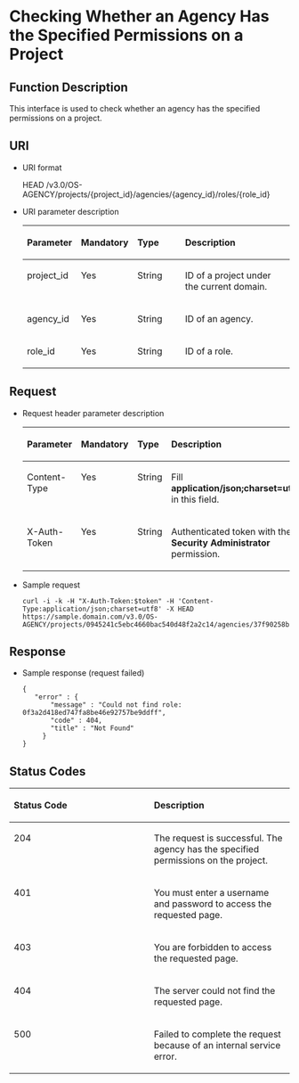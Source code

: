 # Checking Whether an Agency Has the Specified Permissions on a Project<a name="en-us_topic_0079578163"></a>

## Function Description<a name="s48f1857f7f6d48a3985f62aa814b421d"></a>

This interface is used to check whether an agency has the specified permissions on a project.

## URI<a name="sfe5ded2143184f9d9e1ae057fbeec16c"></a>

-   URI format

    HEAD /v3.0/OS-AGENCY/projects/\{project\_id\}/agencies/\{agency\_id\}/roles/\{role\_id\}


-   URI parameter description

    <a name="t2aa5c624f4c74e67979449d61a0ceee3"></a>
    <table><thead align="left"><tr id="r18c4c13a248d44b0bf3aea4524953fa7"><th class="cellrowborder" valign="top" width="18.360000000000003%" id="mcps1.1.5.1.1"><p id="af081f9f416d84fd193f19a8e514c3e52"><a name="af081f9f416d84fd193f19a8e514c3e52"></a><a name="af081f9f416d84fd193f19a8e514c3e52"></a><strong id="a173ae121cc9e48328ca613e72f2a1504"><a name="a173ae121cc9e48328ca613e72f2a1504"></a><a name="a173ae121cc9e48328ca613e72f2a1504"></a>Parameter</strong></p>
    </th>
    <th class="cellrowborder" valign="top" width="18.48%" id="mcps1.1.5.1.2"><p id="a8c4799aa5ce1465695d91d6d4d55e27d"><a name="a8c4799aa5ce1465695d91d6d4d55e27d"></a><a name="a8c4799aa5ce1465695d91d6d4d55e27d"></a><strong id="b842352706182433_1"><a name="b842352706182433_1"></a><a name="b842352706182433_1"></a>Mandatory</strong></p>
    </th>
    <th class="cellrowborder" valign="top" width="18.86%" id="mcps1.1.5.1.3"><p id="a57a24f48f77e4ae9955876b9a8f4ee7c"><a name="a57a24f48f77e4ae9955876b9a8f4ee7c"></a><a name="a57a24f48f77e4ae9955876b9a8f4ee7c"></a><strong id="b842352706143526_1"><a name="b842352706143526_1"></a><a name="b842352706143526_1"></a>Type</strong></p>
    </th>
    <th class="cellrowborder" valign="top" width="44.3%" id="mcps1.1.5.1.4"><p id="ad6aa3bad53c04c0b82b35e497f43bfec"><a name="ad6aa3bad53c04c0b82b35e497f43bfec"></a><a name="ad6aa3bad53c04c0b82b35e497f43bfec"></a><strong id="b20601766145329_1"><a name="b20601766145329_1"></a><a name="b20601766145329_1"></a>Description</strong></p>
    </th>
    </tr>
    </thead>
    <tbody><tr id="rdc4170c186354c2f91b3b12f6386737d"><td class="cellrowborder" valign="top" width="18.360000000000003%" headers="mcps1.1.5.1.1 "><p id="a40693609e98c4aaea2351499640cc4af"><a name="a40693609e98c4aaea2351499640cc4af"></a><a name="a40693609e98c4aaea2351499640cc4af"></a>project_id</p>
    </td>
    <td class="cellrowborder" valign="top" width="18.48%" headers="mcps1.1.5.1.2 "><p id="ac4382c99bc924ab5b78cf6e509a1b0eb"><a name="ac4382c99bc924ab5b78cf6e509a1b0eb"></a><a name="ac4382c99bc924ab5b78cf6e509a1b0eb"></a>Yes</p>
    </td>
    <td class="cellrowborder" valign="top" width="18.86%" headers="mcps1.1.5.1.3 "><p id="a8c96ed441f034e50845d1764bdb63b57"><a name="a8c96ed441f034e50845d1764bdb63b57"></a><a name="a8c96ed441f034e50845d1764bdb63b57"></a>String</p>
    </td>
    <td class="cellrowborder" valign="top" width="44.3%" headers="mcps1.1.5.1.4 "><p id="a7667ef562ece4a14b23cf0e3f9d24f32"><a name="a7667ef562ece4a14b23cf0e3f9d24f32"></a><a name="a7667ef562ece4a14b23cf0e3f9d24f32"></a>ID of a project under the current domain.</p>
    </td>
    </tr>
    <tr id="r3a9071e9271144ea90ac659d8cb1aa15"><td class="cellrowborder" valign="top" width="18.360000000000003%" headers="mcps1.1.5.1.1 "><p id="af2acb86b260b4702b19ab9673276497f"><a name="af2acb86b260b4702b19ab9673276497f"></a><a name="af2acb86b260b4702b19ab9673276497f"></a>agency_id</p>
    </td>
    <td class="cellrowborder" valign="top" width="18.48%" headers="mcps1.1.5.1.2 "><p id="ab283131f761148199333bf5f71b82283"><a name="ab283131f761148199333bf5f71b82283"></a><a name="ab283131f761148199333bf5f71b82283"></a>Yes</p>
    </td>
    <td class="cellrowborder" valign="top" width="18.86%" headers="mcps1.1.5.1.3 "><p id="abfa70ffe4158411aae2bba76f5d7b7c6"><a name="abfa70ffe4158411aae2bba76f5d7b7c6"></a><a name="abfa70ffe4158411aae2bba76f5d7b7c6"></a>String</p>
    </td>
    <td class="cellrowborder" valign="top" width="44.3%" headers="mcps1.1.5.1.4 "><p id="a6ab8ddc960e64012b8e1e90823d4bee1"><a name="a6ab8ddc960e64012b8e1e90823d4bee1"></a><a name="a6ab8ddc960e64012b8e1e90823d4bee1"></a>ID of an agency.</p>
    </td>
    </tr>
    <tr id="r6de749e3ff2340a08335bd7771c8250f"><td class="cellrowborder" valign="top" width="18.360000000000003%" headers="mcps1.1.5.1.1 "><p id="ad448887c559647dc81a008e213efed92"><a name="ad448887c559647dc81a008e213efed92"></a><a name="ad448887c559647dc81a008e213efed92"></a>role_id</p>
    </td>
    <td class="cellrowborder" valign="top" width="18.48%" headers="mcps1.1.5.1.2 "><p id="ae0260997bc3f412782fa0d29015b43a7"><a name="ae0260997bc3f412782fa0d29015b43a7"></a><a name="ae0260997bc3f412782fa0d29015b43a7"></a>Yes</p>
    </td>
    <td class="cellrowborder" valign="top" width="18.86%" headers="mcps1.1.5.1.3 "><p id="a8f9ced09b143432b93ee28a25a0b50d2"><a name="a8f9ced09b143432b93ee28a25a0b50d2"></a><a name="a8f9ced09b143432b93ee28a25a0b50d2"></a>String</p>
    </td>
    <td class="cellrowborder" valign="top" width="44.3%" headers="mcps1.1.5.1.4 "><p id="acd8bd3f1706b487597c4892ed03e68e2"><a name="acd8bd3f1706b487597c4892ed03e68e2"></a><a name="acd8bd3f1706b487597c4892ed03e68e2"></a>ID of a role.</p>
    </td>
    </tr>
    </tbody>
    </table>


## Request<a name="s55f94d8e06e84a6586f85cdad674bc28"></a>

-   Request header parameter description

    <a name="tdbe70f15bc7d49b6a23afd3d4b2200b0"></a>
    <table><thead align="left"><tr id="r0183ddc5d1e44f7bbb33b611f4a7eba1"><th class="cellrowborder" valign="top" width="19.36%" id="mcps1.1.5.1.1"><p id="a686a86141a60438ca8daa521fc171b65"><a name="a686a86141a60438ca8daa521fc171b65"></a><a name="a686a86141a60438ca8daa521fc171b65"></a><strong id="b50043331144259"><a name="b50043331144259"></a><a name="b50043331144259"></a>Parameter</strong></p>
    </th>
    <th class="cellrowborder" valign="top" width="17.39%" id="mcps1.1.5.1.2"><p id="a987b6ec3275142678866ad2a4d2cb6bc"><a name="a987b6ec3275142678866ad2a4d2cb6bc"></a><a name="a987b6ec3275142678866ad2a4d2cb6bc"></a><strong id="b842352706182433_3"><a name="b842352706182433_3"></a><a name="b842352706182433_3"></a>Mandatory</strong></p>
    </th>
    <th class="cellrowborder" valign="top" width="18.8%" id="mcps1.1.5.1.3"><p id="ab73c433bc94940f193659eda3fc3bffb"><a name="ab73c433bc94940f193659eda3fc3bffb"></a><a name="ab73c433bc94940f193659eda3fc3bffb"></a><strong id="b842352706143526_3"><a name="b842352706143526_3"></a><a name="b842352706143526_3"></a>Type</strong></p>
    </th>
    <th class="cellrowborder" valign="top" width="44.45%" id="mcps1.1.5.1.4"><p id="a2a0caa56617840adb1a30f86e39c759c"><a name="a2a0caa56617840adb1a30f86e39c759c"></a><a name="a2a0caa56617840adb1a30f86e39c759c"></a><strong id="b20601766145329_3"><a name="b20601766145329_3"></a><a name="b20601766145329_3"></a>Description</strong></p>
    </th>
    </tr>
    </thead>
    <tbody><tr id="r27a84c3d7e7246a8b705ec299daa27c5"><td class="cellrowborder" valign="top" width="19.36%" headers="mcps1.1.5.1.1 "><p id="ab88e0563a1bd49a586f3361c9c66c85c"><a name="ab88e0563a1bd49a586f3361c9c66c85c"></a><a name="ab88e0563a1bd49a586f3361c9c66c85c"></a>Content-Type</p>
    </td>
    <td class="cellrowborder" valign="top" width="17.39%" headers="mcps1.1.5.1.2 "><p id="a255d4e6cd16e4622af9250aa8ac21078"><a name="a255d4e6cd16e4622af9250aa8ac21078"></a><a name="a255d4e6cd16e4622af9250aa8ac21078"></a>Yes</p>
    </td>
    <td class="cellrowborder" valign="top" width="18.8%" headers="mcps1.1.5.1.3 "><p id="a184d2ad93eb1453da466311b8f2ecfa2"><a name="a184d2ad93eb1453da466311b8f2ecfa2"></a><a name="a184d2ad93eb1453da466311b8f2ecfa2"></a>String</p>
    </td>
    <td class="cellrowborder" valign="top" width="44.45%" headers="mcps1.1.5.1.4 "><p id="ae1b8420f4bf14f849b98f906d5efe919"><a name="ae1b8420f4bf14f849b98f906d5efe919"></a><a name="ae1b8420f4bf14f849b98f906d5efe919"></a>Fill <strong id="b842352706161331"><a name="b842352706161331"></a><a name="b842352706161331"></a>application/json;charset=utf8</strong> in this field.</p>
    </td>
    </tr>
    <tr id="r3c0e62e0463c4e388d7f1bd5e92d820f"><td class="cellrowborder" valign="top" width="19.36%" headers="mcps1.1.5.1.1 "><p id="aaec0543ccbda4911a062562fb2db2330"><a name="aaec0543ccbda4911a062562fb2db2330"></a><a name="aaec0543ccbda4911a062562fb2db2330"></a>X-Auth-Token</p>
    </td>
    <td class="cellrowborder" valign="top" width="17.39%" headers="mcps1.1.5.1.2 "><p id="accdd3e8baa7f47fc807bbc16ce141f99"><a name="accdd3e8baa7f47fc807bbc16ce141f99"></a><a name="accdd3e8baa7f47fc807bbc16ce141f99"></a>Yes</p>
    </td>
    <td class="cellrowborder" valign="top" width="18.8%" headers="mcps1.1.5.1.3 "><p id="ace027e4985744723948acbf16a7f2fa0"><a name="ace027e4985744723948acbf16a7f2fa0"></a><a name="ace027e4985744723948acbf16a7f2fa0"></a>String</p>
    </td>
    <td class="cellrowborder" valign="top" width="44.45%" headers="mcps1.1.5.1.4 "><p id="p46104114114239"><a name="p46104114114239"></a><a name="p46104114114239"></a>Authenticated token with the <strong id="b750798910387"><a name="b750798910387"></a><a name="b750798910387"></a>Security Administrator</strong> permission.</p>
    </td>
    </tr>
    </tbody>
    </table>


-   Sample request

    ```
    curl -i -k -H "X-Auth-Token:$token" -H 'Content-Type:application/json;charset=utf8' -X HEAD https://sample.domain.com/v3.0/OS-AGENCY/projects/0945241c5ebc4660bac540d48f2a2c14/agencies/37f90258b820472bbc8a0f4f0bfd720d/roles/0f3a2d418ed747fa8be46e92757be9ff
    ```


## Response<a name="s06000b8879ab4e03a6a9bb9819efc6cf"></a>

-   Sample response \(request failed\)

    ```
    {
       "error" : {
           "message" : "Could not find role: 0f3a2d418ed747fa8be46e92757be9ddff",
           "code" : 404,
           "title" : "Not Found"
         }
    }
    ```


## **Status Codes**<a name="scf548a47ab574da29926f89ef11f04ae"></a>

<a name="tb53a27db12514b78ad298186ef40e680"></a>
<table><thead align="left"><tr id="r279e3eb7e49b4038972afa957729a748"><th class="cellrowborder" valign="top" width="50%" id="mcps1.1.3.1.1"><p id="a9bedbb306c1c4c5a92b6662fb91c79e9"><a name="a9bedbb306c1c4c5a92b6662fb91c79e9"></a><a name="a9bedbb306c1c4c5a92b6662fb91c79e9"></a><strong id="b32990791144259"><a name="b32990791144259"></a><a name="b32990791144259"></a>Status Code</strong></p>
</th>
<th class="cellrowborder" valign="top" width="50%" id="mcps1.1.3.1.2"><p id="a52ffdf443ea24d128f4e34c0107d0926"><a name="a52ffdf443ea24d128f4e34c0107d0926"></a><a name="a52ffdf443ea24d128f4e34c0107d0926"></a><strong id="b20601766145329_5"><a name="b20601766145329_5"></a><a name="b20601766145329_5"></a>Description</strong></p>
</th>
</tr>
</thead>
<tbody><tr id="red8d37eb6722412b88f3eb1e4f5bab7f"><td class="cellrowborder" valign="top" width="50%" headers="mcps1.1.3.1.1 "><p id="a87de5f8b9420480f966e3eb889329931"><a name="a87de5f8b9420480f966e3eb889329931"></a><a name="a87de5f8b9420480f966e3eb889329931"></a>204</p>
</td>
<td class="cellrowborder" valign="top" width="50%" headers="mcps1.1.3.1.2 "><p id="ad8bc42b733a44c5c9404c6bcc526e731"><a name="ad8bc42b733a44c5c9404c6bcc526e731"></a><a name="ad8bc42b733a44c5c9404c6bcc526e731"></a>The request is successful. The agency has the specified permissions on the project.</p>
</td>
</tr>
<tr id="rda51c028632943a9a6fa1eb0365f3664"><td class="cellrowborder" valign="top" width="50%" headers="mcps1.1.3.1.1 "><p id="a745635e99e6a45a9be223af7cc9d2ee8"><a name="a745635e99e6a45a9be223af7cc9d2ee8"></a><a name="a745635e99e6a45a9be223af7cc9d2ee8"></a>401</p>
</td>
<td class="cellrowborder" valign="top" width="50%" headers="mcps1.1.3.1.2 "><p id="a1de7e41af81e4726b60783ac3ec12540"><a name="a1de7e41af81e4726b60783ac3ec12540"></a><a name="a1de7e41af81e4726b60783ac3ec12540"></a>You must enter a username and password to access the requested page.</p>
</td>
</tr>
<tr id="r026dcca6127245af881a1a315754e829"><td class="cellrowborder" valign="top" width="50%" headers="mcps1.1.3.1.1 "><p id="abbaaccafee2440d392f1a96549b5315e"><a name="abbaaccafee2440d392f1a96549b5315e"></a><a name="abbaaccafee2440d392f1a96549b5315e"></a>403</p>
</td>
<td class="cellrowborder" valign="top" width="50%" headers="mcps1.1.3.1.2 "><p id="af05f4624b2714dc5b4a303761edd70cb"><a name="af05f4624b2714dc5b4a303761edd70cb"></a><a name="af05f4624b2714dc5b4a303761edd70cb"></a>You are forbidden to access the requested page.</p>
</td>
</tr>
<tr id="r69ed72922d0d4fc2a55306dfeb35088a"><td class="cellrowborder" valign="top" width="50%" headers="mcps1.1.3.1.1 "><p id="a22e902a300dc4c848ae5cb3a38c9ffdb"><a name="a22e902a300dc4c848ae5cb3a38c9ffdb"></a><a name="a22e902a300dc4c848ae5cb3a38c9ffdb"></a>404</p>
</td>
<td class="cellrowborder" valign="top" width="50%" headers="mcps1.1.3.1.2 "><p id="aedf5ad7f6ce548df8c144eb22d4169e3"><a name="aedf5ad7f6ce548df8c144eb22d4169e3"></a><a name="aedf5ad7f6ce548df8c144eb22d4169e3"></a>The server could not find the requested page.</p>
</td>
</tr>
<tr id="rd2bf1b5d8b2045cc81056adcd99a218e"><td class="cellrowborder" valign="top" width="50%" headers="mcps1.1.3.1.1 "><p id="afe93fd683f8c4b8b8a04e62378c114cd"><a name="afe93fd683f8c4b8b8a04e62378c114cd"></a><a name="afe93fd683f8c4b8b8a04e62378c114cd"></a>500</p>
</td>
<td class="cellrowborder" valign="top" width="50%" headers="mcps1.1.3.1.2 "><p id="ad557276af93c4191ad5f64824f932feb"><a name="ad557276af93c4191ad5f64824f932feb"></a><a name="ad557276af93c4191ad5f64824f932feb"></a>Failed to complete the request because of an internal service error.</p>
</td>
</tr>
</tbody>
</table>

